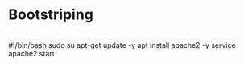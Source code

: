 # Bootstriping
<br>
#!/bin/bash
sudo su
apt-get update -y
apt install apache2 -y
service apache2 start
